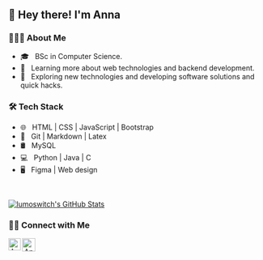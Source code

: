 ##  👋 Hey there! I'm Anna 

<h3> 👨🏻‍💻 About Me </h3>

- 🎓 &nbsp; BSc in Computer Science.
- 🌱 &nbsp; Learning more about web technologies and backend development.
- 🤔 &nbsp; Exploring new technologies and developing software solutions and quick hacks.

<h3>🛠 Tech Stack</h3>

- 🌐 &nbsp; HTML | CSS | JavaScript | Bootstrap 
- 🔧 &nbsp; Git | Markdown | Latex 
- 🛢 &nbsp; MySQL
- 💻 &nbsp; Python | Java | C
- 🖥 &nbsp; Figma | Web design 

<br/>

[![lumoswitch's GitHub Stats](https://github-readme-stats.vercel.app/api?username=lumoswitch&show_icons=true)](https://github.com/lumoswitch)

<h3> 🤝🏻 Connect with Me </h3>

<p align="center">
<a href="https://www.linkedin.com/in/anna-sofrona-186357a5/">
   <img align="left" alt="Anna Sofrona | Linkedin" width="24px" src="https://github.com/piyushP7pravin/piyushP7pravin/blob/master/Linkedin.svg" />
  </a>
  <a href="mailto:sofrona.anna@gmail.com">
    <img align="left" alt="Anna Sofrona | Gmail" width="26px" src="https://github.com/piyushP7pravin/piyushP7pravin/blob/master/Gmail.svg" />
   </a>
   
</p>
